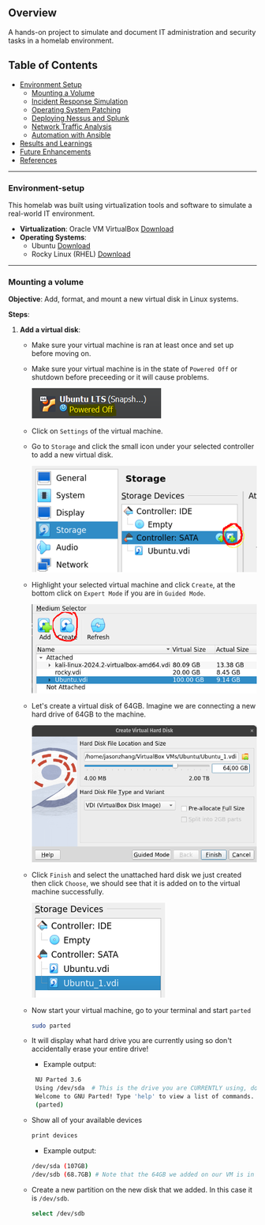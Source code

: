 ## Overview
A hands-on project to simulate and document IT administration and security tasks in a homelab environment.

## Table of Contents
- [Environment Setup](#environment-setup)
  - [Mounting a Volume](#mounting-a-volume)
  - [Incident Response Simulation](#incident-response-simulation)
  - [Operating System Patching](#operating-system-patching)
  - [Deploying Nessus and Splunk](#deploying-nessus-and-splunk)
  - [Network Traffic Analysis](#network-traffic-analysis)
  - [Automation with Ansible](#automation-with-ansible)
- [Results and Learnings](#results-and-learnings)
- [Future Enhancements](#future-enhancements)
- [References](#references)

___
### Environment-setup
This homelab was built using virtualization tools and software to simulate a real-world IT environment.
- **Virtualization**: Oracle VM VirtualBox [Download](https://www.oracle.com/virtualization/technologies/vm/downloads/virtualbox-downloads.html)
- **Operating Systems**:
  - Ubuntu [Download](https://ubuntu.com/download)
  - Rocky Linux (RHEL) [Download](https://rockylinux.org/download)
___
### Mounting a volume
**Objective**: Add, format, and mount a new virtual disk in Linux systems. 

**Steps**:

1. **Add a virtual disk**:
   - Make sure your virtual machine is ran at least once and set up before moving on.
   - Make sure your virtual machine is in the state of `Powered Off` or shutdown before preceeding or it will cause problems.
  
     ![state](images/shutdownstate.png)

   - Click on `Settings` of the virtual machine.
   - Go to `Storage` and click the small icon under your selected controller to add a new virtual disk.

     ![adddisk](images/storage_SS.png)

   - Highlight your selected virtual machine and click `Create`, at the bottom click on `Expert Mode` if you are in `Guided Mode`.

     ![create](images/create.png)

   - Let's create a virtual disk of 64GB. Imagine we are connecting a new hard drive of 64GB to the machine.
  
     ![image](images/diskcreation.png)

   - Click `Finish` and select the unattached hard disk we just created then click `Choose`, we should see that it is added on to the virtual machine successfully.

     ![image](images/add_success.png)

   - Now start your virtual machine, go to your terminal and start `parted`
  
     ```bash
     sudo parted
     ```

   - It will display what hard drive you are currently using so don't accidentally erase your entire drive!
     - Example output:
       
     ```bash
      NU Parted 3.6
      Using /dev/sda  # This is the drive you are CURRENTLY using, do not select this. 
      Welcome to GNU Parted! Type 'help' to view a list of commands.
      (parted)
     ```

   - Show all of your available devices
     
     ```bash
     print devices
     ```
     
     - Example output:
       
      ```bash
      /dev/sda (107GB)
      /dev/sdb (68.7GB) # Note that the 64GB we added on our VM is in GiB, so in parted it will appear larger in number, but they are the same size, both uses different measurements.
      ```

   - Create a new partition on the new disk that we added. In this case it is `/dev/sdb`.

     ```bash
     select /dev/sdb 
     ```





















